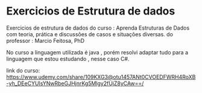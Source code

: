 # Exercicios de Estrutura de dados
Exercicios de estrutura de dados do curso : Aprenda Estruturas de Dados com teoria, prática e discussões de casos e situações diversas. 
do professor : Marcio Feitosa, PhD

No curso a linguagem utilizada é java , porém resolvi adaptar tudo para a linguagem que estou estudando , nesse caso C#.

link do curso: https://www.udemy.com/share/109KXG3@otu1457ANt0CVOEDFWRH4RoXB-yh_DEeCYUIsYNwRbeGJHjnrKg5Mlgy2fUjZ8yCAw==/